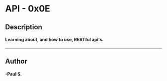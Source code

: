 # API - 0x0E
## Description 
#### Learning about, and how to use, RESTful api's.
 --- 
## Author 
#### -Paul S.